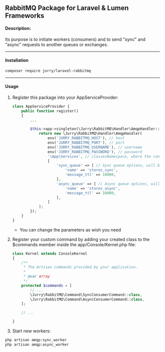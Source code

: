 ## RabbitMQ Package for Laravel & Lumen Frameworks
#### Description:

Its purpose is to initiate workers (consumers) and to send "sync" and "async" requests to another queues or exchanges.

---

#### Installation

```bash
composer require jurry/laravel-rabbitmq
```
---

#### Usage

1. Register this package into your AppServiceProvider:
    ```php
    class AppServiceProvider {
        public function register()
        {
            ...
    
            $this->app->singleton(\Jurry\RabbitMQ\Handler\AmqpHandler::class, function () {
                return new \Jurry\RabbitMQ\Handler\AmqpHandler(
                    env('JURRY_RABBITMQ_HOST'), // host
                    env('JURRY_RABBITMQ_PORT'), // port
                    env('JURRY_RABBITMQ_USERNAME'), // username
                    env('JURRY_RABBITMQ_PASSWORD'), // password
                    '\App\Services', // classesNamespace, where the consumer will look for to process the message with targeted service class
                    [
                        'sync_queue' => [ // Sync queue options, will be used when declare the queue
                            'name' => 'stores_sync',
                            'message_ttl' => 10000,
                        ],
                        'async_queue' => [ // Async queue options, will be used when declare the queue
                            'name' => 'stores_async',
                            'message_ttl' => 10000,
                        ],
                    ]
                );
            });
        }
    }
    ```
    - You can change the parameters as wish you need

2. Register your custom command by adding your created class to the $commands member inside the app/Console/Kernel.php file:
    ```php
    class Kernel extends ConsoleKernel
    {
        /**
         * The Artisan commands provided by your application.
         *
         * @var array
         */
        protected $commands = [
            // ...
            \Jurry\RabbitMQ\Command\SyncConsumerCommand::class,
            \Jurry\RabbitMQ\Command\AsyncConsumerCommand::class,
        ];
    
        // ...
    
    }
    
    ```

3. Start new workers:
```bash
php artisan amqp:sync_worker
php artisan amqp:async_worker
```
